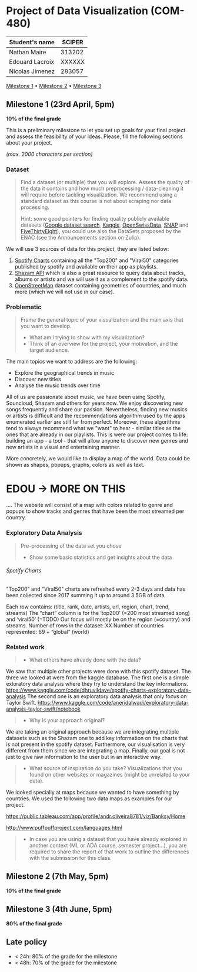 # Project of Data Visualization (COM-480)

| Student's name  | SCIPER |
| --------------  | ------ |
| Nathan Maire    | 313202 |
| Edouard Lacroix | XXXXXX |
| Nicolas Jimenez | 283057 |

[Milestone 1](#milestone-1) • [Milestone 2](#milestone-2) • [Milestone 3](#milestone-3)

## Milestone 1 (23rd April, 5pm)

**10% of the final grade**

This is a preliminary milestone to let you set up goals for your final project and assess the feasibility of your ideas.
Please, fill the following sections about your project.

*(max. 2000 characters per section)*

### Dataset

> Find a dataset (or multiple) that you will explore. Assess the quality of the data it contains and how much preprocessing / data-cleaning it will require before tackling visualization. We recommend using a standard dataset as this course is not about scraping nor data processing.
>
> Hint: some good pointers for finding quality publicly available datasets ([Google dataset search](https://datasetsearch.research.google.com/), [Kaggle](https://www.kaggle.com/datasets), [OpenSwissData](https://opendata.swiss/en/), [SNAP](https://snap.stanford.edu/data/) and [FiveThirtyEight](https://data.fivethirtyeight.com/)), you could use also the DataSets proposed by the ENAC (see the Announcements section on Zulip).

We will use 3 sources of data for this project, they are listed below:
1. [Spotify Charts](https://www.kaggle.com/datasets/dhruvildave/spotify-charts?resource=download) containing all the "Top200" and "Viral50" categories published by spotify and available on their app as playlists.
2. [Shazam API](https://rapidapi.com/apidojo/api/shazam) which is also a great resource to query data about tracks, albums or artists and we will use it as a complement to the spotify data.
3. [OpenStreetMap](https://www.openstreetmap.org/#map=9/46.8246/8.2245) dataset containing geometries of countries, and much more (which we will not use in our case). 

### Problematic

> Frame the general topic of your visualization and the main axis that you want to develop.
> - What am I trying to show with my visualization?
> - Think of an overview for the project, your motivation, and the target audience.

The main topics we want to address are the following:
- Explore the geographical trends in music
- Discover new titles
- Analyse the music trends over time 

All of us are passionate about music, we have been using Spotify, Souncloud, Shazam and others for years now. We enjoy discovering new songs frequently and share our passion. 
Nevertheless, finding new musics or artists is difficult and the recommendations algorithm used by the apps enumerated earlier are still far from perfect. Moreover, these algorithms tend to 
always recommend what we "want" to hear - similar titles as the ones that are already in our playlists. This is were our project comes to life: building an app - a tool - that will allow anyone to discover new genres and new artists in a visual and entertaining manner. 

More concretely, we would like to display a map of the world. Data could be shown as shapes, popups, graphs, colors as well as text. 
# EDOU -> MORE ON THIS
.... The website will consist of a map with colors related to genre and popups to show tracks and genres that have been the most streamed per country. 

### Exploratory Data Analysis

> Pre-processing of the data set you chose
> - Show some basic statistics and get insights about the data

###### Spotify Charts
"Top200" and "Viral50" charts are refreshed every 2-3 days and data has been collected since 2017 summing it up to around 3.5GB of data. 

Each row contains: (title, rank, date, artists, url, region, chart, trend, streams)
The “chart” column is for the ‘top200’ (=200 most streamed song) and ‘viral50’ (=TODO)
Our focus will mostly be on the region (=country) and streams.
Number of rows in the dataset: XX
Number of countries represented: 69 + “global” (world)


### Related work


> - What others have already done with the data?

We saw that multiple other projects were done with this spotify dataset. The three we looked at were from the kaggle database. 
The first one is a simple exloratory data analysis where they try to understand the key informations. 
https://www.kaggle.com/code/dhruvildave/spotify-charts-exploratory-data-analysis
The second one is an exploratory data analysis that only focus on Taylor Swift. 
https://www.kaggle.com/code/aneridalwadi/exploratory-data-analysis-taylor-swift/notebook

> - Why is your approach original?

We are taking an original approach because we are integrating multiple datasets such as the Shazam one to add key information on the charts that is not present in the spotify dataset. Furthermore, our visualisation is very different from them since we are integrating a map. Finally, our goal is not just to give raw information to the user but in an interactive way.

> - What source of inspiration do you take? Visualizations that you found on other websites or magazines (might be unrelated to your data).

We looked specially at maps because we wanted to have something by countries. We used the following two data maps as examples for our project.

https://public.tableau.com/app/profile/andr.oliveira8781/viz/Banksy/Home

http://www.puffpuffproject.com/languages.html

> - In case you are using a dataset that you have already explored in another context (ML or ADA course, semester project...), you are required to share the report of that work to outline the differences with the submission for this class.

## Milestone 2 (7th May, 5pm)

**10% of the final grade**


## Milestone 3 (4th June, 5pm)

**80% of the final grade**


## Late policy

- < 24h: 80% of the grade for the milestone
- < 48h: 70% of the grade for the milestone

